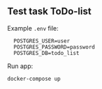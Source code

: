 ## Test task ToDo-list

Example `.env` file:

      POSTGRES_USER=user
      POSTGRES_PASSWORD=password
      POSTGRES_DB=todo_list

Run app:

    docker-compose up
